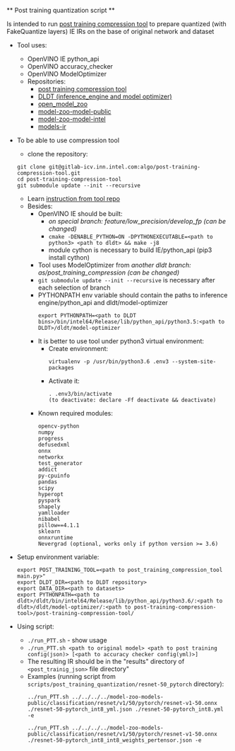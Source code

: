** Post training quantization script **

Is intended to run [post training compression tool](https://gitlab-icv.inn.intel.com/algo/post-training-compression-tool/tree/develop/)
to prepare quantized (with FakeQuantize layers) IE IRs on the base of original network and dataset
* Tool uses:
    - OpenVINO IE python_api
    - OpenVINO accuracy_checker
    - OpenVINO ModelOptimizer
    - Repositories:
        - [post training compression tool](https://gitlab-icv.inn.intel.com/algo/post-training-compression-tool/tree/develop/)
        - [DLDT (inference_engine and model optimizer)](https://gitlab-icv.inn.intel.com/inference-engine/dldt)
        - [open_model_zoo](https://github.com/opencv/open_model_zoo)
        - [model-zoo-model-public](https://gitlab-icv.inn.intel.com/algo/model-zoo-models-public)
        - [model-zoo-model-intel](https://gitlab-icv.inn.intel.com/algo/model-zoo-models-intel)
        - [models-ir](https://gitlab-icv.inn.intel.com/inference-engine/models-ir)
* To be able to use compression tool
    - clone the repository: 
    ```
    git clone git@gitlab-icv.inn.intel.com:algo/post-training-compression-tool.git
    cd post-training-compression-tool
    git submodule update --init --recursive
    ```
    - Learn [instruction from tool repo](https://gitlab-icv.inn.intel.com/algo/post-training-compression-tool/blob/develop/README.md)
    - Besides:
        - OpenVINO IE should be built:
            - *on special branch: feature/low_precision/develop_fp (can be changed)*
            - `cmake -DENABLE_PYTHON=ON -DPYTHONEXECUTABLE=<path to python3> <path to dldt> && make -j8`
            - module cython is necessary to build IE/python_api (pip3 install cython)
        - Tool uses ModelOptimizer from *another dldt branch: as/post_training_compression (can be changed)*
        - `git submodule update --init --recursive` is necessary after each selection of branch
        - PYTHONPATH env variable should contain the paths to inference engine/python_api and dldt/model-optimizer
          ```
          export PYTHONPATH=<path to DLDT bins>/bin/intel64/Release/lib/python_api/python3.5:<path to DLDT>/dldt/model-optimizer
          ```
        - It is better to use tool under python3 virtual environment:
            * Create environment:
              ```
              virtualenv -p /usr/bin/python3.6 .env3 --system-site-packages
              ```
            * Activate it:
              ```
              . .env3/bin/activate
              (to deactivate: declare -Ff deactivate && deactivate)
              ```
        - Known required modules:
          ```
          opencv-python
          numpy
          progress
          defusedxml
          onnx
          networkx
          test_generator
          addict
          py-cpuinfo
          pandas
          scipy
          hyperopt
          pyspark
          shapely
          yamlloader
          nibabel
          pillow==4.1.1
          sklearn
          onnxruntime
          Nevergrad (optional, works only if python version >= 3.6)
          ```

* Setup environment variable:
  ```
  export POST_TRAINING_TOOL=<path to post_training_compression_tool main.py>"
  export DLDT_DIR=<path to DLDT repository>
  export DATA_DIR=<path to datasets>
  export PYTHONPATH=<path to dldt>/dldt/bin/intel64/Release/lib/python_api/python3.6/:<path to dldt>/dldt/model-optimizer/:<path to post-training-compression-tool>/post-training-compression-tool/
  ```


* Using script:
    - `./run_PTT.sh` - show usage
    - `./run_PTT.sh <path to original model> <path to post training config(json)> [<path to accuracy checker config(yml)>]`
    - The resulting IR should be in the "results" directory of `<post_trainig_json>` file directory"
    - Examples (running script from `scripts/post_training_quantization/resnet-50_pytorch` directory):
      ```
      ../run_PTT.sh ../../../../model-zoo-models-public/classification/resnet/v1/50/pytorch/resnet-v1-50.onnx ./resnet-50-pytorch_int8_yml.json ./resnet-50-pytorch_int8.yml -e

      ../run_PTT.sh ../../../../model-zoo-models-public/classification/resnet/v1/50/pytorch/resnet-v1-50.onnx ./resnet-50-pytorch_int8_int8_weights_pertensor.json -e
      ```
